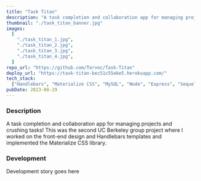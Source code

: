 ```yaml
---
title: "Task Titan"
description: "A task completion and collaboration app for managing projects and crushing tasks! This was the second UC Berkeley group project where I worked on the front-end design and Handlebars templates and implemented the Materialize CSS library."
thumbnail: "./task_titan_banner.jpg"
images:
  [
    "./task_titan_1.jpg",
    "./task_titan_2.jpg",
    "./task_titan_3.jpg",
    "./task_titan_4.jpg",
  ]
repo_url: "https://github.com/Torvec/Task-Titan"
deploy_url: "https://task-titan-bec51c55ebe5.herokuapp.com/"
tech_stack:
  ["Handlebars", "Materialize CSS", "MySQL", "Node", "Express", "Sequelize"]
pubDate: 2023-08-29
---
```


### Description

A task completion and collaboration app for managing projects and crushing tasks! This was the second UC Berkeley group project where I worked on the front-end design and Handlebars templates and implemented the Materialize CSS library.

### Development

Development story goes here
